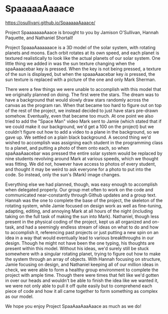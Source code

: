 # SpaaaaaAaaace

https://osullivanj.github.io/SpaaaaaAaaace/

Project SpaaaaaaaAaace is brought to you by Jamison O'Sullivan, Hannah Paquette, and Nathaniel Shortall!

Project SpaaaAaaaaaace is a 3D model of the solar system, with rotating planets and moons. Each orbit rotates at its own speed, and each planet is textured realistically to look like the actual planets of our solar system. One little thing we added in was the sun texture changing when the spaAaaacebar key is pressed. When the key is not being pressed, a texture of the sun is displayed, but when the spaaaAaacebar key *is* pressed, the sun texture is replaced with a picture of the one and only Mark Sherman.

There were a few things we were unable to accomplish with this model that we originally planned on doing. The first were the stars. The dream was to have a background that would slowly draw stars randomly across the canvas as the program ran. When that became too hard to figure out on top of the rest of the project, we instead decided to just have stars pre-drawn somehow. Eventually, even that became too much. At one point we also tried to add the "Space Man" video Mark sent to Jamie (which stated that if we could make it our background, we'd get a 100 on the project) but we couldn't figure out how to add a video to a plane in the background, so we gave up. We settled on a plain black background. A second thing we'd wished to accomplish was assigning each student in the programming class to a planet, and putting a photo of them onto each, so when spaAaaAaacebar was pressed the entire solar system would be replaced by nine students revolving around Mark at various speeds, which we thought was fitting. We did not, however have access to photos of every student, and thought it may be weird to ask everyone for a photo to put into the code. So instead, only the sun's (Mark) image changes.

Everything else we had planned, though, was easy enough to accomplish when delegated properly. Our group met often to work on the code and communicated near-constantly through Github updates and a group text. Hannah was the one to complete the base of the project, the skeleton of the rotating system, while Jamie focused on design work as well as fine-tuning, adapting, editing, and annoying Mark at all hours of the night (including taking on the full task of making the sun into Mark). Nathaniel, though less present in the physical coding of the project, kept us all organized and on-task, and had a seemingly endless stream of ideas on what to do and how to accomplish it, referencing past projects or just putting a new spin on an idea in a way that would eventually lead to various breakthroughs in our design. Though he might not have been the one typing, his thoughts are present within this model. Without his ideas, we'd surely still be stuck somewhere with a singular rotating planet, trying to figure out how to make the system through an array of objects. With Hannah focusing on structure, Jamie focusing on design, and Nathaniel keeping all of our million ideas in check, we were able to form a healthy group environment to complete the project with ample time. Though there were times that felt like we'd gotten in over our heads and wouldn't be able to finish the idea like we wanted it, we were not only able to pull it off quite easily but to comprehend each piece of code and how it all came together to form something as complex as our model.

We hope you enjoy Project SpaaAaaAaaAaace as much as we do!
